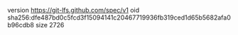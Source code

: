 version https://git-lfs.github.com/spec/v1
oid sha256:dfe487bd0c5fcd3f15094141c20467719936fb319ced1d65b5682afa0b96cdb8
size 2726
